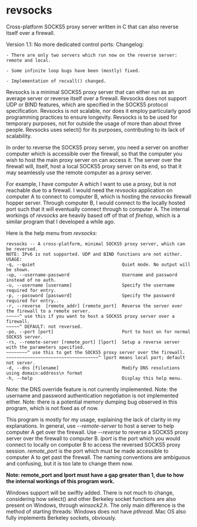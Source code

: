 
# revsocks
Cross-platform SOCKS5 proxy server written in C that can also reverse itself over a firewall.

Version 1.1: No more dedicated control ports:
Changelog:

    - There are only two servers which run now on the reverse server: remote and local.
    
    - Some infinite loop bugs have been (mostly) fixed.

    - Implementation of recvall() changed.



Revsocks is a minimal SOCKS5 proxy server that can either run as an average server or reverse itself over a firewall. Revsocks does not support UDP or BIND features, which are specified in the SOCKS5 protocol specification. Revsocks is not scalable, nor does it employ particularly good programming practices to ensure longevity. Revsocks is to be used for temporary purposes, not for outside the usage of more than about three people. Revsocks uses select() for its purposes, contributing to its lack of scalability. 

In order to reverse the SOCKS5 proxy server, you need a server on another computer which is accessible over the firewall, so that the computer you wish to host the main proxy server on can access it. The server over the firewall will, itself, host a local SOCKS5 proxy server on its end, so that it may seamlessly use the remote computer as a proxy server.

For example, I have computer A which I want to use a proxy, but is not reachable due to a firewall. I would need the *revsocks* application on computer A to connect to computer B, which is hosting the *revsocks* firewall hopper server. Through computer B, I would connect to the locally hosted port such that it will eventually connect through to computer A. The internal workings of *revsocks* are heavily based off of that of *firehop*, which is a similar program that I developed a while ago.

Here is the help menu from *revsocks*:

    revsocks -- A cross-platform, minimal SOCKS5 proxy server, which can be reversed.
    NOTE: IPv6 is not supported. UDP and BIND functions are not either.
    USAGE:
    -q, --quiet                                 Quiet mode. No output will be shown. 
    -up, --username-password                    Username and password instead of no auth.
    -u, --username [username]                   Specify the username required for entry.
    -p, --password [password]                   Specify the password required for entry..
    -r, --reverse  [remote_addr] [remote_port]  Reverse the server over the firewall to a remote server.
    ~~~~~^ use this if you want to host a SOCKS5 proxy server over a firewall.
    ~~~~~^ DEFAULT: not reversed.
    -po, --port [port]                          Port to host on for normal SOCKS5 server.
    -rs, --remote-server [remote_port] [lport]  Setup a reverse server with the parameters specified.
    ~~~~~~~~^ use this to get the SOCKS5 proxy server over the firewall.
    ~~~~~~~~~~~~~~~~~~~~~~~~~~~~~~~~~~~^ lport means local port; default not server.
    -d, --dns [filename]                        Modify DNS resolutions using domain:address\n format
    -h, --help                                  Display this help menu.

Note: the DNS override feature is not currently implemented.
Note: the username and password authentication negotiation is not implemented either.
Note: there is a potential memory dumping bug observed in this program, which is not fixed as of now. 

This program is mostly for my usage, explaining the lack of clarity in my explanations. In general, use *--remote-server* to host a server to help computer A get over the firewall. Use *--reverse* to reverse a SOCKS5 proxy server over the firewall to computer B. *lport* is the port which you would connect to locally on computer B to access the reversed SOCKS5 proxy session. *remote_port* is the port which must be made accessible to computer A to get past the firewall. The naming conventions are ambiguous and confusing, but it is too late to change them now. 

**Note: remote_port and lport must have a gap greater than 1, due to how the internal workings of this program work.**

Windows support will be swiftly added. There is not much to change, considering how select() and other Berkeley socket functions are also present on Windows, through *winsock2.h*. The only main difference is the method of starting threads: Windows does not have *pthread*. Mac OS also fully implements Berkeley sockets, obviously.
